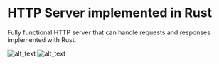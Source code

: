# HTTP Server implemented in Rust

Fully functional HTTP server that can handle requests and responses implemented with Rust.

![alt_text](https://i.imgur.com/5oK9EuV.png)
![alt_text](https://i.imgur.com/w2zU2nF.png)
